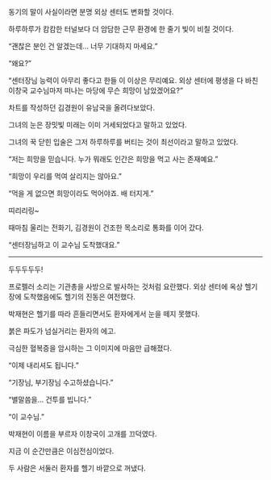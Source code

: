 동기의 말이 사실이라면 분명 외상 센터도 변화할 것이다.

하루하루가 캄캄한 터널보다 더 암담한 근무 환경에 한 줄기 빛이 비칠 것이다.

“괜찮은 분인 건 알겠는데… 너무 기대하지 마세요.”

“왜요?”

“센터장님 능력이 아무리 좋다고 한들 이 이상은 무리예요. 외상 센터에 평생을 다 바친 이창국 교수님마저 떠나는 마당에 무슨 희망이 남았겠어요?”

차트를 작성하던 김경원이 유남국을 올려다보았다.

그녀의 눈은 장밋빛 미래는 이미 거세되었다고 말하고 있었다.

그녀의 꾹 닫힌 입술은 그저 하루하루를 버티는 것이 최선이라고 말하고 있었다.

“저는 희망을 믿습니다. 누가 뭐래도 인간은 희망을 먹고 사는 존재예요.”

“희망이 우리를 먹여 살리지는 않아요.”

“먹을 게 없으면 희망이라도 먹어야죠. 배 터지게.”

띠리리링~

때마침 울리는 전화기, 김경원이 건조한 목소리로 통화를 이어 갔다.

“센터장님하고 이 교수님 도착했대요.”

* * *

두두두두두!

프로펠러 소리는 기관총을 사방으로 발사하는 것처럼 요란했다. 외상 센터에 옥상 헬기장에 도착했음에도 헬기의 진동은 여전했다.

박재현은 헬기를 따라 흔들리면서도 환자에게서 눈을 떼지 못했다.

붉은 파도가 넘실거리는 환자의 에고.

극심한 혈복증을 암시하는 그 이미지에 마음만 급해졌다.

“이제 내리셔도 됩니다.”

“기장님, 부기장님 수고하셨습니다.”

“별말씀을… 건투를 빕니다.”

“이 교수님.”

박재현이 이름을 부르자 이창국이 고개를 끄덕였다.

지금 이 순간만큼은 이심전심이었다.

두 사람은 서둘러 환자를 헬기 바깥으로 꺼냈다.